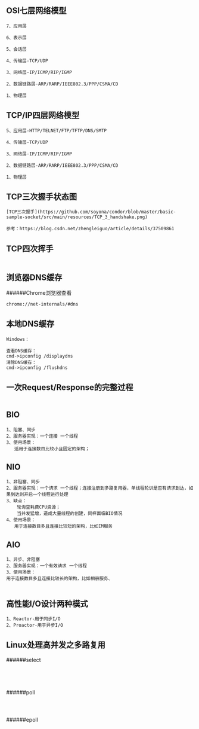 OSI七层网络模型
---
```text
7、应用层
 
6、表示层
 
5、会话层
 
4、传输层-TCP/UDP
 
3、网络层-IP/ICMP/RIP/IGMP
  
2、数据链路层-ARP/RARP/IEEE802.3/PPP/CSMA/CD
 
1、物理层
```
TCP/IP四层网络模型
---
```text
5、应用层-HTTP/TELNET/FTP/TFTP/DNS/SMTP
 
4、传输层-TCP/UDP
 
3、网络层-IP/ICMP/RIP/IGMP
 
2、数据链路层-ARP/RARP/IEEE802.3/PPP/CSMA/CD
 
1、物理层
```


TCP三次握手状态图
---
```text
[TCP三次握手](https://github.com/soyona/condor/blob/master/basic-sample-socket/src/main/resources/TCP_3_handshake.png)
 
参考：https://blog.csdn.net/zhengleiguo/article/details/37509861
```
TCP四次挥手
---
```text

```

浏览器DNS缓存
---
######Chrome浏览器查看
```text
chrome://net-internals/#dns
```
本地DNS缓存
---
```text
Windows：
 
查看DNS缓存：
cmd->ipconfig /displaydns
清除DNS缓存：
cmd->ipconfig /flushdns
```


一次Request/Response的完整过程
---
```text

```

BIO
---
```text
1、阻塞、同步
2、服务器实现：一个连接 一个线程
3、使用场景：
   适用于连接数目比较小且固定的架构；
```

NIO
---
```text
1、非阻塞、同步
2、服务器实现：一个请求 一个线程；连接注册到多路复用器，单线程轮训是否有请求到达，如果到达则开启一个线程进行处理
3、缺点：
    轮询空耗费CPU资源；
    当并发猛增，造成大量线程的创建，同样面临BIO情况
4、使用场景：
   用于连接数目多且连接比较短的架构，比如IM服务

```

AIO
---
```text
1、异步、非阻塞
2、服务器实现：一个有效请求 一个线程
3、使用场景：
用于连接数目多且连接比较长的架构，比如相册服务、
     
```

高性能I/O设计两种模式
---
```text
1、Reactor-用于同步I/O
2、Proactor-用于异步I/O
```

Linux处理高并发之多路复用
---
######select
```text

 
 
```

######poll
```text

 
```

######epoll
```text


 
```